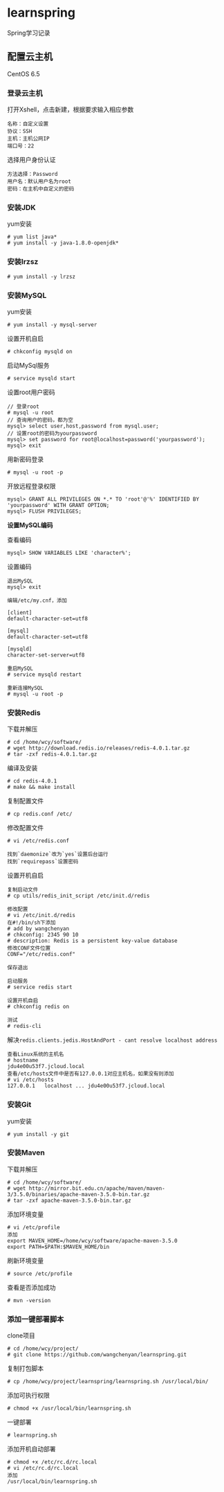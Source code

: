 # learnspring
Spring学习记录

## 配置云主机
CentOS 6.5

### 登录云主机
打开Xshell，点击新建，根据要求输入相应参数
```
名称：自定义设置
协议：SSH
主机：主机公网IP
端口号：22
```
选择用户身份认证
```
方法选择：Password
用户名：默认用户名为root
密码：在主机中自定义的密码
```

### 安装JDK
yum安装
```
# yum list java*
# yum install -y java-1.8.0-openjdk*
```

### 安装lrzsz
```
# yum install -y lrzsz
```

### 安装MySQL
yum安装
```
# yum install -y mysql-server
```
设置开机自启
```
# chkconfig mysqld on
```
启动MySql服务
```
# service mysqld start
```
设置root用户密码
```
// 登录root
# mysql -u root
// 查询用户的密码，都为空
mysql> select user,host,password from mysql.user;
// 设置root的密码为yourpassword
mysql> set password for root@localhost=password('yourpassword');
mysql> exit
```
用新密码登录
```
# mysql -u root -p
```
开放远程登录权限
```
mysql> GRANT ALL PRIVILEGES ON *.* TO 'root'@'%' IDENTIFIED BY 'yourpassword' WITH GRANT OPTION;
mysql> FLUSH PRIVILEGES;
```

**设置MySQL编码**

查看编码
```
mysql> SHOW VARIABLES LIKE 'character%';
```

设置编码
```
退出MySQL
mysql> exit

编辑/etc/my.cnf，添加

[client]
default-character-set=utf8

[mysql]
default-character-set=utf8

[mysqld]
character-set-server=utf8

重启MySQL
# service mysqld restart

重新连接MySQL
# mysql -u root -p
```

### 安装Redis
下载并解压
```
# cd /home/wcy/software/
# wget http://download.redis.io/releases/redis-4.0.1.tar.gz
# tar -zxf redis-4.0.1.tar.gz
```
编译及安装
```
# cd redis-4.0.1
# make && make install
```
复制配置文件
```
# cp redis.conf /etc/
```
修改配置文件
```
# vi /etc/redis.conf

找到`daemonize`改为`yes`设置后台运行
找到`requirepass`设置密码
```
设置开机自启
```
复制启动文件
# cp utils/redis_init_script /etc/init.d/redis

修改配置
# vi /etc/init.d/redis
在#!/bin/sh下添加
# add by wangchenyan
# chkconfig: 2345 90 10
# description: Redis is a persistent key-value database
修改CONF文件位置
CONF="/etc/redis.conf"

保存退出

启动服务
# service redis start

设置开机自启
# chkconfig redis on

测试
# redis-cli
```

解决`redis.clients.jedis.HostAndPort - cant resolve localhost address`
```
查看Linux系统的主机名
# hostname
jdu4e00u53f7.jcloud.local
查看/etc/hosts文件中是否有127.0.0.1对应主机名，如果没有则添加
# vi /etc/hosts
127.0.0.1   localhost ... jdu4e00u53f7.jcloud.local
```

### 安装Git
yum安装
```
# yum install -y git
```

### 安装Maven
下载并解压
```
# cd /home/wcy/software/
# wget http://mirror.bit.edu.cn/apache/maven/maven-3/3.5.0/binaries/apache-maven-3.5.0-bin.tar.gz
# tar -zxf apache-maven-3.5.0-bin.tar.gz
```
添加环境变量
```
# vi /etc/profile
添加
export MAVEN_HOME=/home/wcy/software/apache-maven-3.5.0
export PATH=$PATH:$MAVEN_HOME/bin
```
刷新环境变量
```
# source /etc/profile
```
查看是否添加成功
```
# mvn -version
```

### 添加一键部署脚本
clone项目
```
# cd /home/wcy/project/
# git clone https://github.com/wangchenyan/learnspring.git
```
复制打包脚本
```
# cp /home/wcy/project/learnspring/learnspring.sh /usr/local/bin/
```
添加可执行权限
```
# chmod +x /usr/local/bin/learnspring.sh
```
一键部署
```
# learnspring.sh
```
添加开机自动部署
```
# chmod +x /etc/rc.d/rc.local
# vi /etc/rc.d/rc.local
添加
/usr/local/bin/learnspring.sh
```